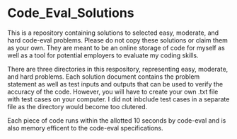# Code_Eval_Solutions
This is a repository containing solutions to selected easy, moderate, and hard code-eval problems. Please do not copy these solutions or claim them as your own. They are meant to be an online storage of code for myself as well as a tool for  potential employers to evaluate my coding skills.

There are three directories in this respository, representing easy, moderate, and hard problems. Each solution document contains the problem statement as well as test inputs and outputs that can be used to verify the accuracy of the code. However, you will have to create your own .txt file with test cases on your computer. I did not inbclude test cases in a separate file as the directory would become too clutered. 

Each piece of code runs within the allotted 10 seconds by code-eval and is also memory efficent to the code-eval specifications.

